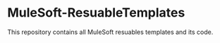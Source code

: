 # MuleSoft-ResuableTemplates
This repository contains all MuleSoft resuables templates and its code.
